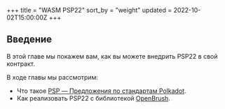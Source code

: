 +++
title = "WASM PSP22"
sort_by = "weight"
updated = 2022-10-02T15:00:00Z
+++

## Введение <a id="introduction"></a>

В этой главе мы покажем вам, как вы можете внедрить PSP22 в свой контракт.

В ходе главы мы рассмотрим:

- Что такое [PSP — Предложения по стандартам Polkadot](https://github.com/w3f/PSPs).
- Как реализовать PSP22 с библиотекой [OpenBrush](https://openbrush.io/).
